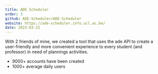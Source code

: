 ```yaml
---
title: ADE Scheduler
order: 3
github: ADE-Scheduler/ADE-Scheduler
website: https://ade-scheduler.info.ucl.ac.be/
date: 2023-03-21
---
```


With 2 friends of mine, we created a tool that uses the ade API to create a user-friendly and more convenient experience to every student (and professor) in need of plannings activities.

* 9000+ accounts have been created
* 1000+ average daily users
